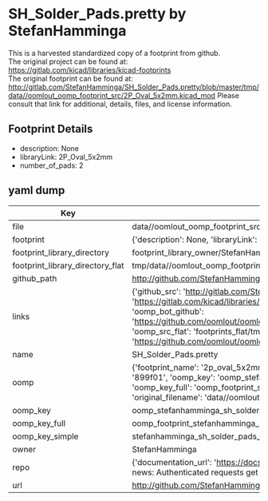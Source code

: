 # SH_Solder_Pads.pretty by StefanHamminga  
This is a harvested standardized copy of a footprint from github.  
The original project can be found at:  
https://gitlab.com/kicad/libraries/kicad-footprints  
The original footprint can be found at:
http://gitlab.com/StefanHamminga/SH_Solder_Pads.pretty/blob/master/tmp/data//oomlout_oomp_footprint_src/2P_Oval_5x2mm.kicad_mod
Please consult that link for additional, details, files, and license information.  
## Footprint Details
* description: None  
* libraryLink: 2P_Oval_5x2mm  
* number_of_pads: 2  
## yaml dump  
| Key | Value |  
| --- | --- |  
| file | data//oomlout_oomp_footprint_src/SH_Solder_Pads.pretty/2P_Oval_5x2mm.kicad_mod |  
| footprint | {'description': None, 'libraryLink': '2P_Oval_5x2mm', 'number_of_pads': 2} |  
| footprint_library_directory | footprint_library_owner/StefanHamminga_SH_Solder_Pads.pretty |  
| footprint_library_directory_flat | tmp/data//oomlout_oomp_footprint_src/footprints_flat/stefanhamminga_sh_solder_pads_2p_oval_5x2mm/working |  
| github_path | http://github.com/StefanHamminga/SH_Solder_Pads.pretty/blob/master/tmp/data//oomlout_oomp_footprint_src/2P_Oval_5x2mm.kicad_mod |  
| links | {'github_src': 'http://gitlab.com/StefanHamminga/SH_Solder_Pads.pretty/blob/master/tmp/data//oomlout_oomp_footprint_src/2P_Oval_5x2mm.kicad_mod', 'github_src_repo': 'https://gitlab.com/kicad/libraries/kicad-footprints', 'oomp_bot': 'tmp/data//oomlout_oomp_footprint_src/footprints/stefanhamminga_sh_solder_pads_2p_oval_5x2mm/working', 'oomp_bot_github': 'https://github.com/oomlout/oomlout_oomp_footprint_bot/tree/main/tmp/data//oomlout_oomp_footprint_src/footprints/stefanhamminga_sh_solder_pads_2p_oval_5x2mm/working', 'oomp_src_flat': 'footprints_flat/tmp/data//oomlout_oomp_footprint_src/footprints_flat/stefanhamminga_sh_solder_pads_2p_oval_5x2mm/working', 'oomp_src_flat_github': 'https://github.com/oomlout/oomlout_oomp_footprint_src/tree/main/tmp/data//oomlout_oomp_footprint_src/footprints_flat/stefanhamminga_sh_solder_pads_2p_oval_5x2mm/working'} |  
| name | SH_Solder_Pads.pretty |  
| oomp | {'footprint_name': '2p_oval_5x2mm', 'library_name': 'sh_solder_pads', 'md5': '899f010cf917722bb4748ea2e21d99a2', 'md5_10': '899f010cf9', 'md5_5': '899f0', 'md5_6': '899f01', 'oomp_key': 'oomp_stefanhamminga_sh_solder_pads_2p_oval_5x2mm', 'oomp_key_extra': 'oomp_footprint_stefanhamminga_sh_solder_pads_2p_oval_5x2mm', 'oomp_key_full': 'oomp_footprint_stefanhamminga_sh_solder_pads_2p_oval_5x2mm_899f01', 'oomp_key_simple': 'stefanhamminga_sh_solder_pads_2p_oval_5x2mm', 'original_filename': 'data//oomlout_oomp_footprint_src/SH_Solder_Pads.pretty/2P_Oval_5x2mm.kicad_mod', 'owner_name': 'stefanhamminga'} |  
| oomp_key | oomp_stefanhamminga_sh_solder_pads_2p_oval_5x2mm |  
| oomp_key_full | oomp_footprint_stefanhamminga_sh_solder_pads_2p_oval_5x2mm |  
| oomp_key_simple | stefanhamminga_sh_solder_pads_2p_oval_5x2mm |  
| owner | StefanHamminga |  
| repo | {'documentation_url': 'https://docs.github.com/rest/overview/resources-in-the-rest-api#rate-limiting', 'message': "API rate limit exceeded for 84.66.142.224. (But here's the good news: Authenticated requests get a higher rate limit. Check out the documentation for more details.)"} |  
| url | http://github.com/StefanHamminga/SH_Solder_Pads.pretty |  

